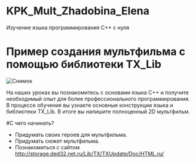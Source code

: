# KPK_Mult_Zhadobina_Elena
Изучение языка программирования С++ с нуля
# Пример создания мультфильма с помощью библиотеки TX_Lib

![Снимок](https://user-images.githubusercontent.com/82103700/114692868-77df9880-9d32-11eb-8330-acfa2704a1fc.PNG)

На наших уроках вы познакомитесь с основами языка C++ и  получите необходимый опыт для более профессионального программирования. В процессе обучения вы узнаете основные конструкции языка и библиотеки TX_Lib. В итоге вы напишите полноценный 2D мультфильм.

#С чего начинать?
- Придумать своих героев для мультфильма.
- Придумать сюжет мультфильма.
- Познакомиться с сайтом http://storage.ded32.net.ru/Lib/TX/TXUpdate/Doc/HTML.ru/
